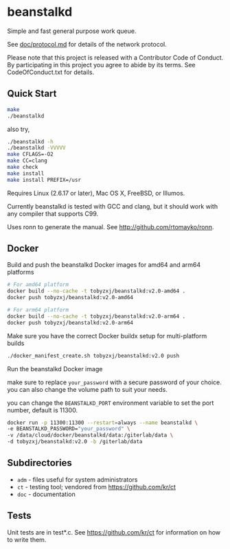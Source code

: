 # beanstalkd

Simple and fast general purpose work queue.

See [doc/protocol.md](https://github.com/GiterLab/beanstalkd/blob/master/doc/protocol.md)
for details of the network protocol.

Please note that this project is released with a Contributor
Code of Conduct. By participating in this project you agree
to abide by its terms. See CodeOfConduct.txt for details.

## Quick Start

```bash
make
./beanstalkd
```

also try,

```bash
./beanstalkd -h
./beanstalkd -VVVVV
make CFLAGS=-O2
make CC=clang
make check
make install
make install PREFIX=/usr
```

Requires Linux (2.6.17 or later), Mac OS X, FreeBSD, or Illumos.

Currently beanstalkd is tested with GCC and clang, but it should work
with any compiler that supports C99.

Uses ronn to generate the manual.
See <http://github.com/rtomayko/ronn>.

## Docker

Build and push the beanstalkd Docker images for amd64 and arm64 platforms

```bash
# For amd64 platform
docker build --no-cache -t tobyzxj/beanstalkd:v2.0-amd64 .
docker push tobyzxj/beanstalkd:v2.0-amd64

# For arm64 platform
docker build --no-cache -t tobyzxj/beanstalkd:v2.0-arm64 .
docker push tobyzxj/beanstalkd:v2.0-arm64
```

Make sure you have the correct Docker buildx setup for multi-platform builds

```bash
./docker_manifest_create.sh tobyzxj/beanstalkd:v2.0 push
```

Run the beanstalkd Docker image

make sure to replace `your_password` with a secure password of your choice. you can also change the volume path to suit your needs.

you can change the `BEANSTALKD_PORT` environment variable to set the port number, default is 11300.

```bash
docker run -p 11300:11300 --restart=always --name beanstalkd \
-e BEANSTALKD_PASSWORD="your_password" \
-v /data/cloud/docker/beanstalkd/data:/giterlab/data \
-d tobyzxj/beanstalkd:v2.0 -b /giterlab/data
```

## Subdirectories

- `adm` - files useful for system administrators
- `ct` - testing tool; vendored from <https://github.com/kr/ct>
- `doc` - documentation

## Tests

Unit tests are in test*.c. See <https://github.com/kr/ct> for
information on how to write them.

